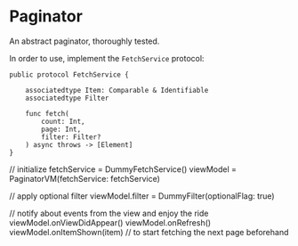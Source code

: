 # Paginator

An abstract paginator, thoroughly tested.

In order to use, implement the `FetchService` protocol:

```
public protocol FetchService {
	
	associatedtype Item: Comparable & Identifiable
	associatedtype Filter
	
	func fetch(
		count: Int,
		page: Int,
		filter: Filter?
	) async throws -> [Element]
}
```

// initialize
fetchService = DummyFetchService()
viewModel = PaginatorVM(fetchService: fetchService)

// apply optional filter
viewModel.filter = DummyFilter(optionalFlag: true)

// notify about events from the view and enjoy the ride
viewModel.onViewDidAppear()
viewModel.onRefresh()
viewModel.onItemShown(item) // to start fetching the next page beforehand
